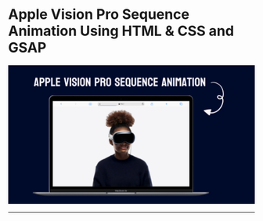 # Apple Vision Pro Sequence Animation Using HTML & CSS and GSAP

![thumbnail](thumbnail.png)

---------------
